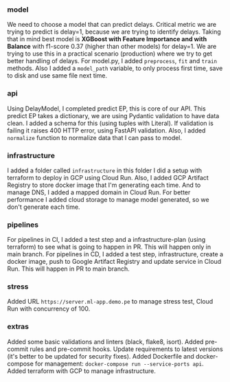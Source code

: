### model

We need to choose a model that can predict delays.
Critical metric we are trying to predict is delay=1, because we are trying to identify delays.
Taking that in mind best model is **XGBoost with Feature Importance and with Balance** with f1-score 0.37 (higher than other models) for delay=1.
We are trying to use this in a practical scenario (production) where we try to get better handling of delays.
For model.py, I added `preprocess`, `fit` and `train` methods.
Also I added a `model_path` variable, to only process first time, save to disk and use same file next time.


### api

Using DelayModel, I completed predict EP, this is core of our API.
This predict EP takes a dictionary, we are using Pydantic validation to have data clean. I added a schema for this (using tuples with Literal).
If validation is failing it raises 400 HTTP error, using FastAPI validation.
Also, I added `normalize` function to normalize data that I can pass to model.


### infrastructure

I added a folder called `infrastructure` in this folder I did a setup with terraform to deploy in GCP using Cloud Run.
Also, I added GCP Artifact Registry to store docker image that I'm generating each time.
And to manage DNS, I added a mapped domain in Cloud Run.
For better performance I added cloud storage to manage model generated, so we don't generate each time.


### pipelines

For pipelines in CI, I added a test step and a infrastructure-plan (using terraform) to see what is going to happen in PR. This will happen only in main branch.
For pipelines in CD, I added a test step, infrastructure, create a docker image, push to Google Artifact Registry and update service in Cloud Run. This will happen in PR to main branch.


### stress

Added URL `https://server.ml-app.demo.pe` to manage stress test, Cloud Run with concurrency of 100.


### extras

Added some basic validations and linters (black, flake8, isort).
Added pre-commit rules and pre-commit hooks.
Update requirements to latest versions (it's better to be updated for security fixes).
Added Dockerfile and docker-compose for management: `docker-compose run --service-ports api`.
Added terraform with GCP to manage infrastructure.
